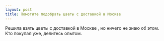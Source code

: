```yaml
---
layout: post 
title: Помогите подобрать цветы с доставкой в Москве ‌‌ 
--- 
```

Решила взять цветы с доставкой в Москве ‌‌, но ничего не знаю об этом. Кто покупал уже, делитесь опытом.
